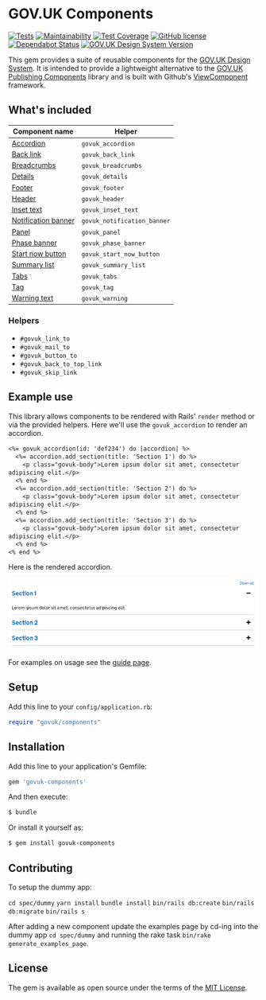 # GOV.UK Components

[![Tests](https://github.com/DFE-Digital/govuk-components/workflows/Tests/badge.svg)](https://github.com/DFE-Digital/govuk-components/actions?query=workflow%3ATests)
[![Maintainability](https://api.codeclimate.com/v1/badges/cbcbc140f300b920d833/maintainability)](https://codeclimate.com/github/DFE-Digital/govuk-components/maintainability)
[![Test Coverage](https://api.codeclimate.com/v1/badges/cbcbc140f300b920d833/test_coverage)](https://codeclimate.com/github/DFE-Digital/govuk-components/test_coverage)
[![GitHub license](https://img.shields.io/github/license/DFE-Digital/govuk-components)](https://github.com/DFE-Digital/govuk-components/blob/master/LICENSE)
[![Dependabot Status](https://api.dependabot.com/badges/status?host=github&repo=DFE-Digital/govuk-components)](https://dependabot.com)
[![GOV.UK Design System Version](https://img.shields.io/badge/GOV.UK%20Design%20System-3.10.2-brightgreen)](https://design-system.service.gov.uk)

This gem provides a suite of reusable components for the [GOV.UK Design System](https://design-system.service.gov.uk/). It is intended to provide a lightweight alternative to the [GOV.UK Publishing Components](https://github.com/alphagov/govuk_publishing_components) library and is built with Github's [ViewComponent](https://github.com/github/view_component) framework.

## What's included

| Component name                                                               | Helper                      |
| --------------                                                               | ------                      |
| [Accordion](app/components/govuk_component/accordion.rb)                     | `govuk_accordion`           |
| [Back link](app/components/govuk_component/back_link.rb)                     | `govuk_back_link`           |
| [Breadcrumbs](app/components/govuk_component/breadcrumbs.rb)                 | `govuk_breadcrumbs`         |
| [Details](app/components/govuk_component/details.rb)                         | `govuk_details`             |
| [Footer](app/components/govuk_component/footer.rb)                           | `govuk_footer`              |
| [Header](app/components/govuk_component/header.rb)                           | `govuk_header`              |
| [Inset text](app/components/govuk_component/inset_text.rb)                   | `govuk_inset_text`          |
| [Notification banner](app/components/govuk_component/notification_banner.rb) | `govuk_notification_banner` |
| [Panel](app/components/govuk_component/panel.rb)                             | `govuk_panel`               |
| [Phase banner](app/components/govuk_component/phase_banner.rb)               | `govuk_phase_banner`        |
| [Start now button](app/components/govuk_component/start_now_button.rb)       | `govuk_start_now_button`    |
| [Summary list](app/components/govuk_component/summary_list.rb)               | `govuk_summary_list`        |
| [Tabs](app/components/govuk_component/tabs.rb)                               | `govuk_tabs`                |
| [Tag](app/components/govuk_component/tag.rb)                                 | `govuk_tag`                 |
| [Warning text](app/components/govuk_component/warning.rb)                    | `govuk_warning`             |

### Helpers

* `#govuk_link_to`
* `#govuk_mail_to`
* `#govuk_button_to`
* `#govuk_back_to_top_link`
* `#govuk_skip_link`

## Example use

This library allows components to be rendered with Rails' `render` method or via the provided helpers. Here we'll use the `govuk_accordion` to render an accordion.

```erb
<%= govuk_accordion(id: 'def234') do |accordion| %>
  <%= accordion.add_section(title: 'Section 1') do %>
    <p class="govuk-body">Lorem ipsum dolor sit amet, consectetur adipiscing elit.</p>
  <% end %>
  <%= accordion.add_section(title: 'Section 2') do %>
    <p class="govuk-body">Lorem ipsum dolor sit amet, consectetur adipiscing elit.</p>
  <% end %>
  <%= accordion.add_section(title: 'Section 3') do %>
    <p class="govuk-body">Lorem ipsum dolor sit amet, consectetur adipiscing elit.</p>
  <% end %>
<% end %>
```

Here is the rendered accordion.

![Accordion preview](docs/images/accordion.png)

For examples on usage see the [guide page](https://dfe-digital.github.io/govuk-components/).

## Setup

Add this line to your `config/application.rb`:

```ruby
require "govuk/components"
```

## Installation

Add this line to your application's Gemfile:

```ruby
gem 'govuk-components'
```

And then execute:
```bash
$ bundle
```

Or install it yourself as:
```bash
$ gem install govuk-components
```

## Contributing

To setup the dummy app:

`cd spec/dummy`
`yarn install`
`bundle install`
`bin/rails db:create`
`bin/rails db:migrate`
`bin/rails s`

After adding a new component update the examples page by cd-ing into the dummy app `cd spec/dummy` and running the rake task `bin/rake generate_examples_page`.

## License

The gem is available as open source under the terms of the [MIT License](https://opensource.org/licenses/MIT).
